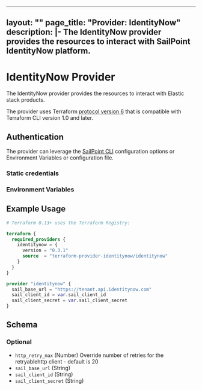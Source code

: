 
---
layout: ""
page_title: "Provider: IdentityNow"
description: |-
  The IdentityNow provider provides the resources to interact with SailPoint IdentityNow platform.
---

# IdentityNow Provider

The IdentityNow provider provides the resources to interact with Elastic stack products.

The provider uses Terraform [protocol version 6](https://developer.hashicorp.com/terraform/plugin/terraform-plugin-protocol#protocol-version-6) that is compatible with Terraform CLI version 1.0 and later.

## Authentication

The provider can leverage the [SailPoint CLI](https://github.com/sailpoint-oss/sailpoint-cli) configuration options or Environment Variables or configuration file.


### Static credentials



### Environment Variables


## Example Usage

```terraform
# Terraform 0.13+ uses the Terraform Registry:

terraform {
  required_providers {
    identitynow = {
      version = "0.3.1"
      source  = "terraform-provider-identitynow/identitynow"
    }
  }
}

provider "identitynow" {
  sail_base_url = "https://tenant.api.identitynow.com"
  sail_client_id = var.sail_client_id
  sail_client_secret = var.sail_client_secret
}
```

<!-- schema generated by tfplugindocs -->
## Schema

### Optional

- `http_retry_max` (Number) Override number of retries for the retryablehttp client - default is 20
- `sail_base_url` (String)
- `sail_client_id` (String)
- `sail_client_secret` (String)
